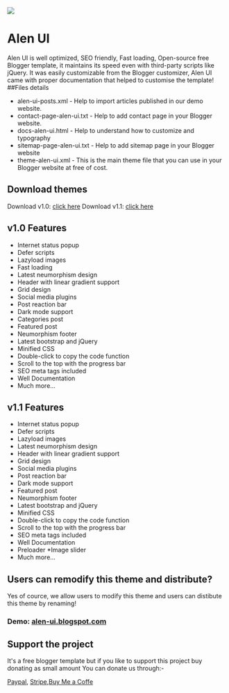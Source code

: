 <img src='https://blogger.googleusercontent.com/img/b/R29vZ2xl/AVvXsEh36jpx4En5DGj1GbV96X8Rj-VbOYrO_gQJaQ4QSPWkYOdJk8Ar6edlkdlcC827AtQVOg4jaPjyNu8CiRPsGixWVJR0TC0itxJHpm4cUdxcIqvzgAfFRNcRcoGhJ6FVDzR-Jp7IWR1Kq33Oo5NVDyOz97X9Igla2kSOVzYlC21kgOYQWj1NPGSqewSVpg/s1600/alen-ui.webp'/>

# Alen UI
Alen UI is well optimized, SEO friendly, Fast loading, Open-source free Blogger template, it maintains its speed even with third-party scripts like jQuery. It was easily customizable from the Blogger customizer, Alen UI came with proper documentation that helped to customise the template!
##Files details
* alen-ui-posts.xml - Help to import articles published in our demo website.
* contact-page-alen-ui.txt - Help to add contact page in your Blogger website.
* docs-alen-ui.html - Help to understand how to customize and typography
* sitemap-page-alen-ui.txt - Help to add sitemap page in your Blogger website
*  theme-alen-ui.xml - This is the main theme file that you can use in your Blogger website at free of cost.

## Download themes
Download v1.0: <a href='https://github.com/shivaes207/alen-ui/archive/refs/tags/v1.0.zip'>click here</a>
Download v1.1: <a href='https://github.com/shivaes207/alen-ui/archive/refs/tags/v1.1.zip'>click here</a>

##  v1.0 Features
* Internet status popup
* Defer scripts
* Lazyload images
* Fast loading
* Latest neumorphism design
* Header with linear gradient support
* Grid design
* Social media plugins
* Post reaction bar
* Dark mode support
* Categories post
* Featured post
* Neumorphism footer
* Latest bootstrap and jQuery
* Minified CSS
* Double-click to copy the code function
* Scroll to the top with the progress bar
* SEO meta tags included
* Well Documentation
* Much more...

##  v1.1 Features
* Internet status popup
* Defer scripts
* Lazyload images
* Latest neumorphism design
* Header with linear gradient support
* Grid design
* Social media plugins
* Post reaction bar
* Dark mode support
* Featured post
* Neumorphism footer
* Latest bootstrap and jQuery
* Minified CSS
* Double-click to copy the code function
* Scroll to the top with the progress bar
* SEO meta tags included
* Well Documentation
* Preloader
*Image slider
* Much more...
## Users can remodify this theme and distribute?
Yes of cource, we allow users to modify this theme and users can distibute this theme by renaming!
### Demo: <a href='https://alen-ui.blogspot.com'>alen-ui.blogspot.com</a>
## Support the project
It's a free blogger template but if you like to support this project buy donating as small amount 
You can donate us through:-

<a href='https://paypal.me/shivaes'>Paypal</a>, <a href='https://donate.stripe.com/28o29j8tCgT9bjq000'>Stripe</a>,<a href='https://www.buymeacoffee.com/shivaes'>Buy Me a Coffe</a>
